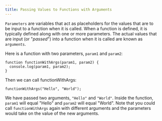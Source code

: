 ```yaml
---
title: Passing Values to Functions with Arguments
---
```

`Parameters` are variables that act as placeholders for the values that are to be input to a function when it is called. When a function is defined, it is typically defined along with one or more parameters. The actual values that are input (or "_passed_") into a function when it is called are known as `arguments`.

Here is a function with two parameters, `param1` and `param2`:

    function functionWithArgs(param1, param2) {
      console.log(param1, param2);
    }

Then we can call functionWithArgs:

`functionWithArgs("Hello", "World");`

We have passed two arguments, `"Hello"` and `"World"`. Inside the function, `param1` will equal "Hello" and `param2` will equal "World". Note that you could call `functionWithArgs` again with different arguments and the parameters would take on the value of the new arguments.